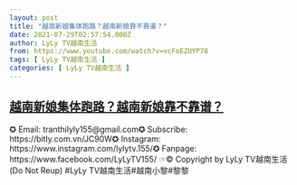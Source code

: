 ```yaml
---
layout: post
title: "越南新娘集体跑路？越南新娘靠不靠谱？"
date: 2021-07-29T02:57:54.000Z
author: LyLy TV越南生活
from: https://www.youtube.com/watch?v=vcFoEZUYP78
tags: [ LyLy TV越南生活 ]
categories: [ LyLy TV越南生活 ]
---
```

<!--1627527474000-->
[越南新娘集体跑路？越南新娘靠不靠谱？](https://www.youtube.com/watch?v=vcFoEZUYP78)
------

<div>
✪ Email: tranthilyly155@gmail.com✪ Subscribe: https://bitly.com.vn/JC90W✪ Instagram: https://www.instagram.com/lylytv.155/✪  Fanpage: https://www.facebook.com/LyLyTV155/ ☞© Copyright by LyLy TV越南生活 (Do Not Reup) #LyLy TV越南生活#越南小黎#黎黎
</div>
